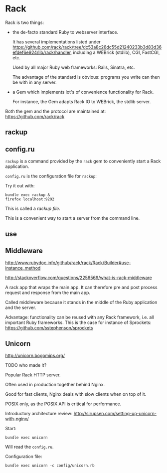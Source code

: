# Rack

Rack is two things:

-   the de-facto standard Ruby to webserver interface.

    It has several implementations listed under
    <https://github.com/rack/rack/tree/dc53a8c26dc55d21240233b3d83d36efdef6e924/lib/rack/handler>,
    including a WEBrick (stdlib), CGI, FastCGI, etc.

    Used by all major Ruby web frameworks: Rails, Sinatra, etc.

    The advantage of the standard is obvious: programs you write can then be with in any server.

-   a Gem which implements lot's of convenience functionality for Rack.

    For instance, the Gem adapts Rack IO to WEBrick, the stdlib server.

Both the gem and the protocol are maintained at: <https://github.com/rack/rack>

## rackup

## config.ru

`rackup` is a command provided by the `rack` gem to conveniently start a Rack application.

`config.ru` is the configuration file for `rackup`:

Try it out with:

    bundle exec rackup &
    firefox localhost:9292

This is called a *rackup file*.

This is a convenient way to start a server from the command line.

## use

## Middleware

<http://www.rubydoc.info/github/rack/rack/Rack/Builder#use-instance_method>

<http://stackoverflow.com/questions/2256569/what-is-rack-middleware>

A rack app that wraps the main app. It can therefore pre and post process request and response from the main app.

Called middleware because it stands in the middle of the Ruby application and the server.

Advantage: functionality can be reused with any Rack framework, i.e. all important Ruby frameworks. This is the case for instance of Sprockets: <https://github.com/sstephenson/sprockets>

## Unicorn

<http://unicorn.bogomips.org/>

TODO who made it?

Popular Rack HTTP server.

Often used in production together behind Nginx.

Good for fast clients, Nginx deals with slow clients when on top of it.

POSIX only, as the POSIX API is critical for performance.

Introductory architecture review: <http://sirupsen.com/setting-up-unicorn-with-nginx/>

Start:

    bundle exec unicorn

Will read the `config.ru`.

Configuration file:

    bundle exec unicorn -c config/unicorn.rb
